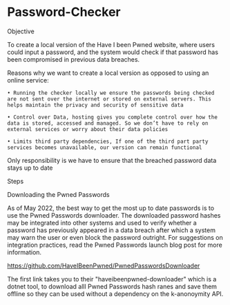 # Password-Checker

Objective

To create a local version of the Have I been Pwned website, where users could input a password, and the system would check if that password has been compromised in previous data breaches. 

Reasons why we want to create a local version as opposed to using an online service:

	• Running the checker locally we ensure the passwords being checked are not sent over the internet or stored on external servers. This helps maintain the privacy and security of sensitive data
	
	• Control over Data, hosting gives you complete control over how the data is stored, accessed and managed. So we don’t have to rely on external services or worry about their data policies
	
	• Limits third party dependencies, If one of the third part party services becomes unavailable, our version can remain functional
	
Only responsibility is we have to ensure that the breached password data stays up to date

Steps

Downloading the Pwned Passwords

As of May 2022, the best way to get the most up to date passwords is to use the Pwned Passwords downloader. The downloaded password hashes may be integrated into other systems and used to verify whether a password has previously appeared in a data breach after which a system may warn the user or even block the password outright. For suggestions on integration practices, read the Pwned Passwords launch blog post for more information.

https://github.com/HaveIBeenPwned/PwnedPasswordsDownloader

The first link takes you to their "haveibeenpwned-downloader" which is a dotnet tool, to download alll Pwned Passwords hash ranes and save them offline so they can be used without a dependency on the k-anonoymity API.

